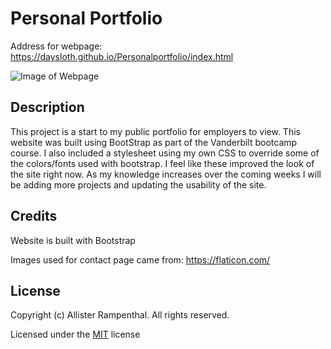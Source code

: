 # Personal Portfolio
Address for webpage: https://daysloth.github.io/Personalportfolio/index.html

![Image of Webpage]("./assets/img/readme-img.PNG")

## Description 

This project is a start to my public portfolio for employers to view. This website was built using BootStrap as part of the Vanderbilt bootcamp course. I also included a stylesheet using my own CSS to override some of the colors/fonts used with bootstrap. I feel like these improved the look of the site right now. As my knowledge increases over the coming weeks I will be adding more projects and updating the usability of the site.  

## Credits

Website is built with Bootstrap

Images used for contact page came from: https://flaticon.com/

## License

Copyright (c) Allister Rampenthal. All rights reserved.

Licensed under the [MIT](https://choosealicense.com/licenses/mit/) license
